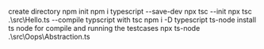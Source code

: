 create directory
npm init
npm i typescript --save-dev
npx tsc --init
npx tsc .\src\Hello.ts  --compile typscript with tsc
npm i -D typescript ts-node   install ts node for compile and running the testcases
npx ts-node .\src\Oops\Abstraction.ts